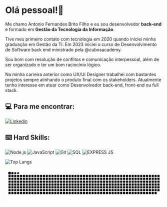 # Olá pessoal!👋

Me chamo Antonio Fernandes Brito Filho e eu sou desenvolvedor **back-end** e formado em **Gestão da Tecnologia da Informação**.

Tive meu primeiro contato com tecnologia em 2020 quando iniciei minha graduação em Gestão da TI. Em 2023 iniciei o curso de Desenvolvimento de Software back end ministrado pela @cubosacademy.

Sou bom com resolução de conflitos e comunicação interpessoal, além de ser organizado e ter um bom raciocínio lógico.

Na minha carreira anterior como UX/UI Designer trabalhei com bastantes projetos sempre alinhando o produto final com os stakeholders. Atualmente tenho interesse em atuar como Desenvolvedor back-end, front-end ou full stack.

## 💻 Para me encontrar:
[![Linkedin](https://img.shields.io/badge/LinkedIn-0077B5?style=for-the-badge&logo=linkedin&logoColor=white)](https://www.linkedin.com/in/fernandes619/)

## ⌨️ Hard Skills: 
![Node.js](https://img.shields.io/badge/Node%20js-339933?style=for-the-badge&logo=nodedotjs&logoColor=white) ![JavaScript](https://img.shields.io/badge/JavaScript-323330?style=for-the-badge&logo=javascript&logoColor=F7DF1E)  ![Git](https://img.shields.io/badge/GIT-E44C30?style=for-the-badge&logo=git&logoColor=white) ![SQL](https://img.shields.io/badge/MySQL-005C84?style=for-the-badge&logo=mysql&logoColor=white) ![EXPRESS JS](https://img.shields.io/badge/Express%20js-000000?style=for-the-badge&logo=express&logoColor=white)

![Top Langs](https://github-readme-stats.vercel.app/api/top-langs/?username=fernandes619&&theme=dracula&custom_title=Top%20%Linguagens)


![Snake animation](https://github.com/wellingtoncarneirobarbosa/wellingtoncarneirobarbosa/blob/output/github-contribution-grid-snake.svg)
